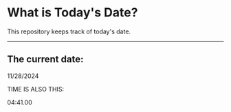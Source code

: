 # What is Today's Date?
This repository keeps track of today's date.
* * *
 
## The current date:  
 11/28/2024 
  
  
 TIME IS ALSO THIS: 
  
 04:41.00 
  
  
